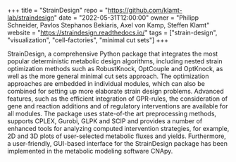 +++
title = "StrainDesign"
repo = "https://github.com/klamt-lab/straindesign"
date = "2022-05-31T12:00:00"
owner = "Philipp Schneider, Pavlos Stephanos Bekiaris, Axel von Kamp, Steffen Klamt"
website = "https://straindesign.readthedocs.io/"
tags = ["strain-design", "visualization", "cell-factories", "minimal cut sets"]
+++

StrainDesign, a comprehensive Python package that integrates the most popular deterministic
metabolic design algorithms, including nested strain optimization methods such 
as RobustKnock, OptCouple and OptKnock, as well as the more general minimal cut 
sets approach. The optimization approaches are embedded in individual modules, 
which can also be combined for setting up more elaborate strain design problems. 
Advanced features, such as the efficient integration of GPR-rules, the consideration 
of gene and reaction additions and of regulatory interventions are available for all
modules. The package uses state-of-the art preprocessing methods, supports CPLEX,
Gurobi, GLPK and SCIP and provides a number of enhanced tools for analyzing computed 
intervention strategies, for example, 2D and 3D plots of user-selected metabolic 
fluxes and yields. Furthermore, a user-friendly, GUI-based interface for the 
StrainDesign package has been implemented in the metabolic modeling software CNApy.
